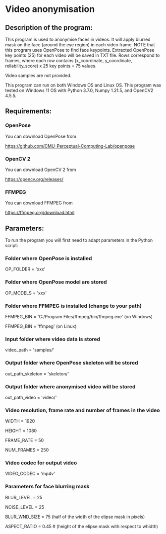 # Video anonymisation

## Description of the program:

This program is used to anonymise faces in videos. It will apply blurred mask on the face (around the eye region) in each video frame.
NOTE that this program uses OpenPose to find face keypoints. Extracted OpenPose key points (25) for each video will be saved in TXT file. Rows correspond to frames, where each row contains (x_coordinate, y_coordinate, reliability_score) x 25 key points = 75 values.

Video samples are not provided. 

This program can run on both Windows OS and Linux OS. This program was tested on Windows 11 OS with Python 3.7.0, Numpy 1.21.5, and OpenCV2 4.5.5.

## Requirements:
### OpenPose
You can download OpenPose from

https://github.com/CMU-Perceptual-Computing-Lab/openpose

### OpenCV 2
You can download OpenCV 2 from

https://opencv.org/releases/

### FFMPEG
You can download FFMPEG from

https://ffmpeg.org/download.html

## Parameters:
To run the program you will first need to adapt parameters in the Python script:

### Folder where OpenPose is installed

OP_FOLDER = 'xxx'

### Folder where OpenPose model are stored

OP_MODELS = 'xxx'

### Folder where FFMPEG is installed (change to your path)

FFMPEG_BIN = 'C:/Program Files/ffmpeg/bin/ffmpeg.exe' (on Windows)

FFMPEG_BIN = 'ffmpeg' (on Linux)

### Input folder where video data is stored

video_path = 'samples/'

### Output folder where OpenPose skeleton will be stored

out_path_skeleton = 'skeleton/'

### Output folder where anonymised video will be stored

out_path_video = 'video/'

### Video resolution, frame rate and number of frames in the video

WIDTH = 1920

HEIGHT = 1080

FRAME_RATE = 50

NUM_FRAMES = 250

### Video codec for output video

VIDEO_CODEC = 'mp4v'

### Parameters for face blurring mask

BLUR_LEVEL = 25

NOISE_LEVEL = 25

BLUR_WND_SIZE = 75 (half of the width of the elipse mask in pixels)

ASPECT_RATIO = 0.45 # (height of the elipse mask with respect to whidth)


